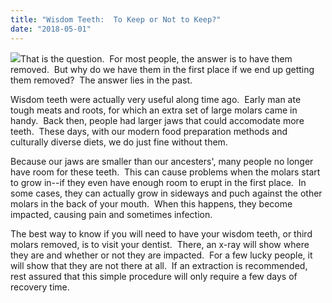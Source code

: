 ```yaml
---
title: "Wisdom Teeth:  To Keep or Not to Keep?"
date: "2018-05-01"
---
```


![](/images/dentist-fairfield-ca-wisdom-teeth-xray-1024x540.jpeg)That is the question.  For most people, the answer is to have them removed.  But why do we have them in the first place if we end up getting them removed?  The answer lies in the past.

Wisdom teeth were actually very useful along time ago.  Early man ate tough meats and roots, for which an extra set of large molars came in handy.  Back then, people had larger jaws that could accomodate more teeth.  These days, with our modern food preparation methods and culturally diverse diets, we do just fine without them.

Because our jaws are smaller than our ancesters', many people no longer have room for these teeth.  This can cause problems when the molars start to grow in--if they even have enough room to erupt in the first place.  In some cases, they can actually grow in sideways and puch against the other molars in the back of your mouth.  When this happens, they become impacted, causing pain and sometimes infection.

The best way to know if you will need to have your wisdom teeth, or third molars removed, is to visit your dentist.  There, an x-ray will show where they are and whether or not they are impacted.  For a few lucky people, it will show that they are not there at all.  If an extraction is recommended, rest assured that this simple procedure will only require a few days of recovery time.
